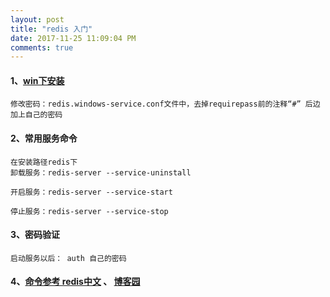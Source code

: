 ```yaml
---
layout: post
title: "redis 入门"
date: 2017-11-25 11:09:04 PM 
comments: true
---
```

#### 1、[win下安装](https://jingyan.baidu.com/article/0f5fb099045b056d8334ea97.html)   
	修改密码：redis.windows-service.conf文件中，去掉requirepass前的注释“#” 后边加上自己的密码

#### 2、常用服务命令  
    在安装路径redis下   
    卸载服务：redis-server --service-uninstall

	开启服务：redis-server --service-start

	停止服务：redis-server --service-stop

#### 3、密码验证
    启动服务以后： auth 自己的密码

#### 4、[命令参考 redis中文](http://www.redis.cn/commands.html) 、  [博客园](http://www.cnblogs.com/mxh1099/p/5626149.html)

   